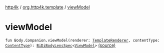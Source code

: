 [http4k](../index.md) / [org.http4k.template](index.md) / [viewModel](./view-model.md)

# viewModel

`fun Body.Companion.viewModel(renderer: `[`TemplateRenderer`](-template-renderer.md)`, contentType: `[`ContentType`](../org.http4k.core/-content-type/index.md)`): `[`BiDiBodyLensSpec`](../org.http4k.lens/-bi-di-body-lens-spec/index.md)`<`[`ViewModel`](-view-model/index.md)`>` [(source)](https://github.com/http4k/http4k/blob/master/http4k-core/src/main/kotlin/org/http4k/template/ViewModel.kt#L15)